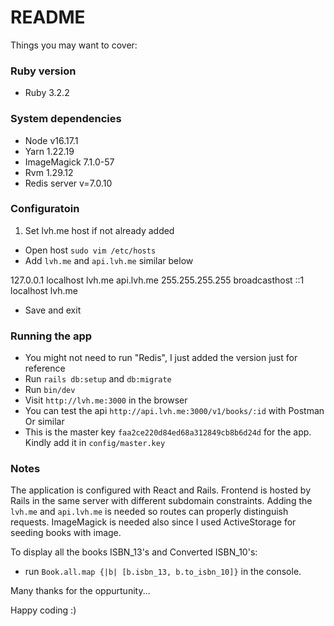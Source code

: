 # README


Things you may want to cover:

### Ruby version

- Ruby 3.2.2

### System dependencies

- Node v16.17.1
- Yarn 1.22.19
- ImageMagick 7.1.0-57
- Rvm 1.29.12
- Redis server v=7.0.10

### Configuratoin

1. Set lvh.me host if not already added

- Open host `sudo vim /etc/hosts`
- Add `lvh.me` and `api.lvh.me` similar below

127.0.0.1       localhost lvh.me api.lvh.me
255.255.255.255 broadcasthost
::1             localhost lvh.me

- Save and exit

### Running the app

- You might not need to run "Redis", I just added the version just for reference
- Run `rails db:setup` and `db:migrate`
- Run `bin/dev`
- Visit `http://lvh.me:3000` in the browser
- You can test the api `http://api.lvh.me:3000/v1/books/:id` with Postman Or similar
- This is the master key `faa2ce220d84ed68a312849cb8b6d24d` for the app. Kindly add it in `config/master.key`

### Notes

The application is configured with React and Rails. Frontend is hosted by Rails
in the same server with different subdomain constraints. Adding the `lvh.me` and `api.lvh.me` is needed
so routes can properly distinguish requests. ImageMagick is needed also since I used
ActiveStorage for seeding books with image.

To display all the books ISBN_13's and Converted ISBN_10's:
- run `Book.all.map {|b| [b.isbn_13, b.to_isbn_10]}` in the console.

Many thanks for the oppurtunity...

Happy coding :)
